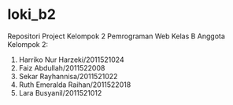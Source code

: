 # loki_b2
Repositori Project Kelompok 2 Pemrograman Web Kelas B
Anggota Kelompok 2:
   1. Harriko Nur Harzeki/2011521024
   2. Faiz Abdullah/2011522008
   3. Sekar Rayhannisa/2011521022
   4. Ruth Emeralda Raihan/2011522018
   5. Lara Busyanil/2011521012
